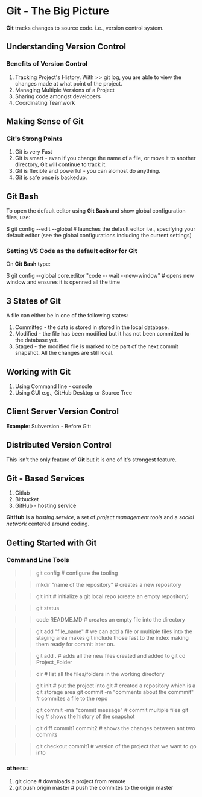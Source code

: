 # Git - The Big Picture
__Git__ tracks changes to source code. i.e., version control system.

## Understanding Version Control
### Benefits of Version Control
1. Tracking Project's History. With >> git log, you are able to view the changes made at what point of the project.
2. Managing Multiple Versions of a Project
3. Sharing code amongst developers
4. Coordinating Teamwork

## Making Sense of Git
### Git's Strong Points
1. Git is very Fast
2. Git is smart - even if you change the name of a file, or move it to another directory, Git will continue to track it.
3. Git is flexible and powerful - you can alomost do anything.
4. Git is safe once is backedup.

## Git Bash
To open the default editor using __Git Bash__ and show global configuration files, use:

$ git config --edit --global # launches the default editor i.e., specifying your default editor (see the global configurations including the current settings)

### Setting VS Code as the default editor for Git
On __Git Bash__ type:

$ git config --global core.editor "code -- wait --new-window" # opens new window and ensures it is openned all the time

## 3 States of Git
A file can either be in one of the following states:
1. Committed - the data is stored in stored in the local database.
2. Modified - the file has been modified but it has not been committed to the database yet.
3. Staged - the modified file is marked to be part of the next commit snapshot. All the changes are still local.

## Working with Git
1. Using Command line - console
2. Using GUI e.g., GitHub Desktop or Source Tree

## Client Server Version Control
 __Example__: Subversion - Before Git:

## Distributed Version Control
This isn't the only feature of __Git__ but it is one of it's strongest feature.

## Git - Based Services
1. Gitlab
2. Bitbucket
3. GitHub - hosting service

__GitHub__ is a _hosting service_, a set of _project management tools_ and a _social network_ centered around coding.

## Getting Started with Git
### Command Line Tools
>> git config # configure the tooling

>> mkdir "name of the repository" # creates a new repository

>> git init # initialize a git local repo (create an empty repository)

>> git status

>> code README.MD # creates an empty file into the directory

>> git add "file_name" # we can add a file or multiple files into the staging area makes git include those fast to the index making them ready for commit later on.

>> git add . # adds all the new files created and added to git
>> cd Project_Folder

>> dir # list all the files/folders in the working directory

>> git init # put the project into git # created a repository which is a git storage area
>> git commit -m "comments about the commmit" # commites a file to the repo

>> git commit -ma "commit message" # commit multiple files
>> git log # shows the history of the snapshot

>> git diff commit1 commit2 # shows the changes between ant two commits

>> git checkout commit1 # version of the project that we want to go into

### others:
1. git clone # downloads a project from remote
2. git push origin master # push the commites to the origin master